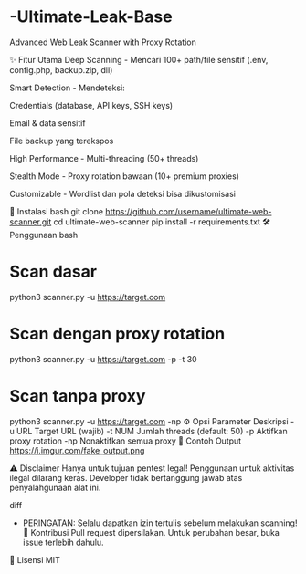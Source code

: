 # -Ultimate-Leak-Base
Advanced Web Leak Scanner with Proxy Rotation

✨ Fitur Utama
Deep Scanning - Mencari 100+ path/file sensitif (.env, config.php, backup.zip, dll)

Smart Detection - Mendeteksi:

Credentials (database, API keys, SSH keys)

Email & data sensitif

File backup yang terekspos

High Performance - Multi-threading (50+ threads)

Stealth Mode - Proxy rotation bawaan (10+ premium proxies)

Customizable - Wordlist dan pola deteksi bisa dikustomisasi

🚀 Instalasi
bash
git clone https://github.com/username/ultimate-web-scanner.git
cd ultimate-web-scanner
pip install -r requirements.txt
🛠 Penggunaan
bash
# Scan dasar
python3 scanner.py -u https://target.com

# Scan dengan proxy rotation
python3 scanner.py -u https://target.com -p -t 30

# Scan tanpa proxy
python3 scanner.py -u https://target.com -np
⚙️ Opsi
Parameter	Deskripsi
-u URL	Target URL (wajib)
-t NUM	Jumlah threads (default: 50)
-p	Aktifkan proxy rotation
-np	Nonaktifkan semua proxy
📌 Contoh Output
https://i.imgur.com/fake_output.png

⚠️ Disclaimer
Hanya untuk tujuan pentest legal!
Penggunaan untuk aktivitas ilegal dilarang keras. Developer tidak bertanggung jawab atas penyalahgunaan alat ini.

diff
- PERINGATAN: Selalu dapatkan izin tertulis sebelum melakukan scanning!
🤖 Kontribusi
Pull request dipersilakan. Untuk perubahan besar, buka issue terlebih dahulu.

📄 Lisensi
MIT
